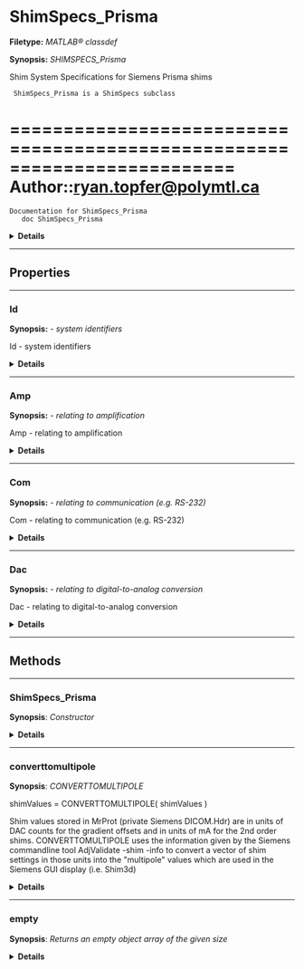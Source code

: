 # ShimSpecs_Prisma

**Filetype:** _MATLAB&reg; classdef_

**Synopsis:** _SHIMSPECS_Prisma_

Shim System Specifications for Siemens Prisma shims
     
     ShimSpecs_Prisma is a ShimSpecs subclass

=========================================================================
Author::ryan.topfer@polymtl.ca
=========================================================================

    Documentation for ShimSpecs_Prisma
       doc ShimSpecs_Prisma

<details markdown="block">
<summary><b>Details</b></summary>
 

| Attribute            | Value |
|:--------------------:|:-----:|
| Hidden               | false |
| Sealed               | false |
| Abstract             | false |
| Enumeration          | false |
| ConstructOnLoad      | false |
| HandleCompatible     | false |
| RestrictsSubclassing | false |

- InferiorClasses : [N/A] 
- ContainingPackage : [N/A] 
- EventList : [N/A] 
- EnumerationMemberList : [N/A] 
- Superclasses: ShimSpecs
 
</details>

- - -
## Properties

 
-----
 
### Id

**Synopsis:** _- system identifiers_

 Id -  system identifiers

<details markdown="block">
<summary><b>Details</b></summary>
 
| Attribute     | Value |
|:-------------:|:-----:|
| Dependent     | false |
| Constant      | false |
| Abstract      | false |
| Transient     | false |
| Hidden        | false |
| GetObservable | false |
| SetObservable | false |
| AbortSet      | false |
| NonCopyable   | false |
| HasDefault    | false |

- GetAccess : public
- SetAccess : public
- PartialMatchPriority : [N/A] 
- GetMethod : 
- SetMethod : 
- DefaultValue : 
- Validation : [N/A] 
- DefiningClass : ShimSpecs
 
</details>
 
-----
 
### Amp

**Synopsis:** _- relating to amplification_

 Amp -  relating to amplification

<details markdown="block">
<summary><b>Details</b></summary>
 
| Attribute     | Value |
|:-------------:|:-----:|
| Dependent     | false |
| Constant      | false |
| Abstract      | false |
| Transient     | false |
| Hidden        | false |
| GetObservable | false |
| SetObservable | false |
| AbortSet      | false |
| NonCopyable   | false |
| HasDefault    | false |

- GetAccess : public
- SetAccess : public
- PartialMatchPriority : [N/A] 
- GetMethod : 
- SetMethod : 
- DefaultValue : 
- Validation : [N/A] 
- DefiningClass : ShimSpecs
 
</details>
 
-----
 
### Com

**Synopsis:** _- relating to communication (e.g. RS-232)_

 Com -  relating to communication (e.g. RS-232)

<details markdown="block">
<summary><b>Details</b></summary>
 
| Attribute     | Value |
|:-------------:|:-----:|
| Dependent     | false |
| Constant      | false |
| Abstract      | false |
| Transient     | false |
| Hidden        | false |
| GetObservable | false |
| SetObservable | false |
| AbortSet      | false |
| NonCopyable   | false |
| HasDefault    | false |

- GetAccess : public
- SetAccess : public
- PartialMatchPriority : [N/A] 
- GetMethod : 
- SetMethod : 
- DefaultValue : 
- Validation : [N/A] 
- DefiningClass : ShimSpecs
 
</details>
 
-----
 
### Dac

**Synopsis:** _- relating to digital-to-analog conversion_

 Dac -  relating to digital-to-analog conversion 

<details markdown="block">
<summary><b>Details</b></summary>
 
| Attribute     | Value |
|:-------------:|:-----:|
| Dependent     | false |
| Constant      | false |
| Abstract      | false |
| Transient     | false |
| Hidden        | false |
| GetObservable | false |
| SetObservable | false |
| AbortSet      | false |
| NonCopyable   | false |
| HasDefault    | false |

- GetAccess : public
- SetAccess : public
- PartialMatchPriority : [N/A] 
- GetMethod : 
- SetMethod : 
- DefaultValue : 
- Validation : [N/A] 
- DefiningClass : ShimSpecs
 
</details>

---
## Methods


---


### ShimSpecs_Prisma

**Synopsis**: _Constructor_ 

<details markdown="block">
<summary><b>Details</b></summary>
 

| Attribute          | Value |
|:------------------:|:-----:|
| Static             | false |
| Abstract           | false |
| Sealed             | false |
| ExplicitConversion | false |
| Hidden             | false |

- Access : public
- InputNames : [N/A] 
- OutputNames : Shim
- DefiningClass : ShimSpecs_Prisma
 
</details>

---


### converttomultipole

**Synopsis**: _CONVERTTOMULTIPOLE_ 

shimValues = CONVERTTOMULTIPOLE( shimValues )

Shim values stored in MrProt (private Siemens DICOM.Hdr) are in units of
DAC counts for the gradient offsets and in units of mA for the 2nd order shims.
CONVERTTOMULTIPOLE uses the information given by the Siemens commandline tool
    AdjValidate -shim -info
to convert a vector of shim settings in those units into the "multipole" values
which are used in the Siemens GUI display (i.e. Shim3d)

<details markdown="block">
<summary><b>Details</b></summary>
 

| Attribute          | Value |
|:------------------:|:-----:|
| Static             | true  |
| Abstract           | false |
| Sealed             | false |
| ExplicitConversion | false |
| Hidden             | false |

- Access : public
- InputNames : shimValues
- OutputNames : shimValues
- DefiningClass : ShimSpecs_Prisma
 
</details>

---


### empty

**Synopsis**: _Returns an empty object array of the given size_ 

<details markdown="block">
<summary><b>Details</b></summary>
 

| Attribute          | Value |
|:------------------:|:-----:|
| Static             | true  |
| Abstract           | false |
| Sealed             | false |
| ExplicitConversion | false |
| Hidden             | true  |

- Access : public
- InputNames : varargin
- OutputNames : E
- DefiningClass : ShimSpecs_Prisma
 
</details>
